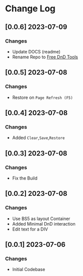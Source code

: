 # Change Log

## [0.0.6] 2023-07-09
### Changes

- Update DOCS (readme)
- Rename Repo to [Free DnD Tools](https://github.com/app-generator/opensource-dnd-tools)

## [0.0.5] 2023-07-08
### Changes

- Restore on `Page Refresh (F5)`

## [0.0.4] 2023-07-08
### Changes

- Added `Clear`,`Save`,`Restore`

## [0.0.3] 2023-07-08
### Changes

- Fix the Build

## [0.0.2] 2023-07-08
### Changes

- Use BS5 as layout Container
- Added Minimal DnD interaction 
- Edit text for a DIV

## [0.0.1] 2023-07-06
### Changes

- Initial Codebase

